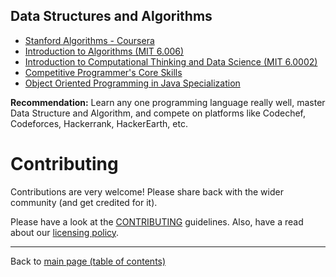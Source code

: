 ## Data Structures and Algorithms

- [Stanford Algorithms - Coursera](https://www.coursera.org/specializations/algorithms)
- [Introduction to Algorithms (MIT 6.006)](https://ocw.mit.edu/courses/electrical-engineering-and-computer-science/6-006-introduction-to-algorithms-fall-2011/)
- [Introduction to Computational Thinking and Data Science (MIT 6.0002)](https://ocw.mit.edu/courses/electrical-engineering-and-computer-science/6-0002-introduction-to-computational-thinking-and-data-science-fall-2016/) 
- [Competitive Programmer's Core Skills](https://www.coursera.org/learn/competitive-programming-core-skills)
- [Object Oriented Programming in Java Specialization](https://www.coursera.org/specializations/object-oriented-programming)

**Recommendation:** Learn any one programming language really well, master Data Structure and Algorithm, and compete on platforms like Codechef, Codeforces, Hackerrank, HackerEarth, etc.

# Contributing

Contributions are very welcome! Please share back with the wider community (and get credited for it).

Please have a look at the [CONTRIBUTING](contributing.md) guidelines. Also, have a read about our [licensing policy](https://github.com/Data-Science-Community-SRM/Resourceify/blob/master/LICENSE).

---

Back to [main page (table of contents)](https://data-science-community-srm.github.io/Resourceify/)